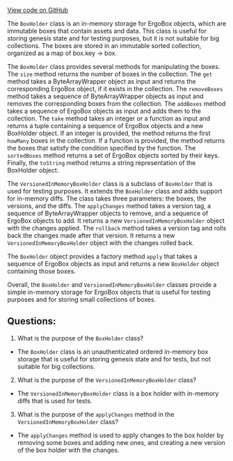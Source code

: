 [View code on GitHub](https://github.com/ergoplatform/ergo/src/main/scala/org/ergoplatform/nodeView/state/BoxHolder.scala)

The `BoxHolder` class is an in-memory storage for ErgoBox objects, which are immutable boxes that contain assets and data. This class is useful for storing genesis state and for testing purposes, but it is not suitable for big collections. The boxes are stored in an immutable sorted collection, organized as a map of box.key -> box. 

The `BoxHolder` class provides several methods for manipulating the boxes. The `size` method returns the number of boxes in the collection. The `get` method takes a ByteArrayWrapper object as input and returns the corresponding ErgoBox object, if it exists in the collection. The `removeBoxes` method takes a sequence of ByteArrayWrapper objects as input and removes the corresponding boxes from the collection. The `addBoxes` method takes a sequence of ErgoBox objects as input and adds them to the collection. The `take` method takes an integer or a function as input and returns a tuple containing a sequence of ErgoBox objects and a new BoxHolder object. If an integer is provided, the method returns the first `howMany` boxes in the collection. If a function is provided, the method returns the boxes that satisfy the condition specified by the function. The `sortedBoxes` method returns a set of ErgoBox objects sorted by their keys. Finally, the `toString` method returns a string representation of the BoxHolder object.

The `VersionedInMemoryBoxHolder` class is a subclass of `BoxHolder` that is used for testing purposes. It extends the `BoxHolder` class and adds support for in-memory diffs. The class takes three parameters: the boxes, the versions, and the diffs. The `applyChanges` method takes a version tag, a sequence of ByteArrayWrapper objects to remove, and a sequence of ErgoBox objects to add. It returns a new `VersionedInMemoryBoxHolder` object with the changes applied. The `rollback` method takes a version tag and rolls back the changes made after that version. It returns a new `VersionedInMemoryBoxHolder` object with the changes rolled back.

The `BoxHolder` object provides a factory method `apply` that takes a sequence of ErgoBox objects as input and returns a new `BoxHolder` object containing those boxes.

Overall, the `BoxHolder` and `VersionedInMemoryBoxHolder` classes provide a simple in-memory storage for ErgoBox objects that is useful for testing purposes and for storing small collections of boxes.
## Questions: 
 1. What is the purpose of the `BoxHolder` class?
- The `BoxHolder` class is an unauthenticated ordered in-memory box storage that is useful for storing genesis state and for tests, but not suitable for big collections.

2. What is the purpose of the `VersionedInMemoryBoxHolder` class?
- The `VersionedInMemoryBoxHolder` class is a box holder with in-memory diffs that is used for tests.

3. What is the purpose of the `applyChanges` method in the `VersionedInMemoryBoxHolder` class?
- The `applyChanges` method is used to apply changes to the box holder by removing some boxes and adding new ones, and creating a new version of the box holder with the changes.
